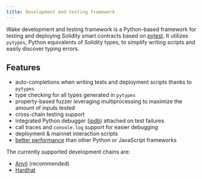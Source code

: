 ```yaml
---
title: Development and testing framework
---
```


Wake development and testing framework is a Python-based framework for testing and deploying Solidity smart contracts based on [pytest](https://docs.pytest.org/en/latest/).
It utilizes `pytypes`, Python equivalents of Solidity types, to simplify writing scripts and easily discover typing errors.

## Features

- auto-completions when writing tests and deployment scripts thanks to `pytypes`
- type checking for all types generated in `pytypes`
- property-based fuzzer leveraging multiprocessing to maximize the amount of inputs tested
- cross-chain testing support
- integrated Python debugger ([ipdb](https://github.com/gotcha/ipdb)) attached on test failures
- call traces and `console.log` support for easier debugging
- deployment & mainnet interaction scripts
- [better performance](https://github.com/Ackee-Blockchain/python-testing-frameworks-benchmark) than other Python or JavaScript frameworks

The currently supported development chains are:

- [Anvil](https://github.com/foundry-rs/foundry/tree/master/crates/anvil) (recommended)
- [Hardhat](https://github.com/NomicFoundation/hardhat)
